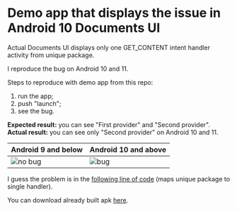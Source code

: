# Demo app that displays the issue in Android 10 Documents UI

Actual Documents UI displays only one GET_CONTENT intent handler activity from unique package.

I reproduce the bug on Android 10 and 11.

Steps to reproduce with demo app from this repo:
1. run the app;
2. push "launch";
3. see the bug.

**Expected result:** you can see "First provider" and "Second provider".\
**Actual result:** you can see only "Second provider" on Android 10 and 11.

Android 9 and below | Android 10 and above
------------ | -------------
![no bug](https://i.imgur.com/ZDh8bbU.png) | ![bug](https://i.imgur.com/XVFITWx.png)

I guess the problem is in the 
[following line of code](https://cs.android.com/android/platform/superproject/+/master:packages/apps/DocumentsUI/src/com/android/documentsui/sidebar/RootsFragment.java;l=370)
 (maps unique package to single handler).

You can download already built apk [here](https://drive.google.com/file/d/1PnF6YQ2jtoKpKnqWwLe0nQ0oIMSGKkRO/view?usp=sharing).
